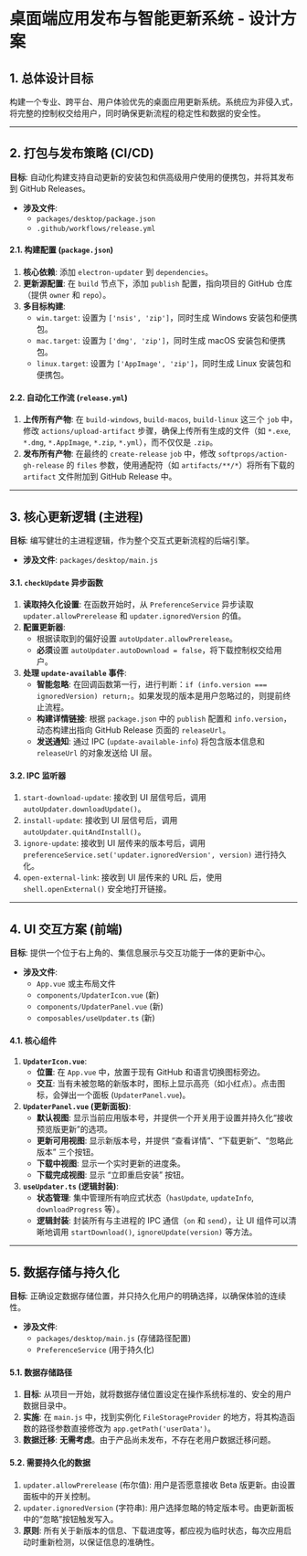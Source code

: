
# 桌面端应用发布与智能更新系统 - 设计方案

## 1. 总体设计目标

构建一个专业、跨平台、用户体验优先的桌面应用更新系统。系统应为非侵入式，将完整的控制权交给用户，同时确保更新流程的稳定性和数据的安全性。

---

## 2. 打包与发布策略 (CI/CD)

**目标**: 自动化构建支持自动更新的安装包和供高级用户使用的便携包，并将其发布到 GitHub Releases。

- **涉及文件**:
  - `packages/desktop/package.json`
  - `.github/workflows/release.yml`

#### 2.1. 构建配置 (`package.json`)

1.  **核心依赖**: 添加 `electron-updater` 到 `dependencies`。
2.  **更新源配置**: 在 `build` 节点下，添加 `publish` 配置，指向项目的 GitHub 仓库（提供 `owner` 和 `repo`）。
3.  **多目标构建**:
    -   `win.target`: 设置为 `['nsis', 'zip']`，同时生成 Windows 安装包和便携包。
    -   `mac.target`: 设置为 `['dmg', 'zip']`，同时生成 macOS 安装包和便携包。
    -   `linux.target`: 设置为 `['AppImage', 'zip']`，同时生成 Linux 安装包和便携包。

#### 2.2. 自动化工作流 (`release.yml`)

1.  **上传所有产物**: 在 `build-windows`, `build-macos`, `build-linux` 这三个 `job` 中，修改 `actions/upload-artifact` 步骤，确保上传所有生成的文件（如 `*.exe`, `*.dmg`, `*.AppImage`, `*.zip`, `*.yml`），而不仅仅是 `.zip`。
2.  **发布所有产物**: 在最终的 `create-release` `job` 中，修改 `softprops/action-gh-release` 的 `files` 参数，使用通配符（如 `artifacts/**/*`）将所有下载的 `artifact` 文件附加到 GitHub Release 中。

---

## 3. 核心更新逻辑 (主进程)

**目标**: 编写健壮的主进程逻辑，作为整个交互式更新流程的后端引擎。

- **涉及文件**: `packages/desktop/main.js`

#### 3.1. `checkUpdate` 异步函数

1.  **读取持久化设置**: 在函数开始时，从 `PreferenceService` 异步读取 `updater.allowPrerelease` 和 `updater.ignoredVersion` 的值。
2.  **配置更新器**:
    -   根据读取到的偏好设置 `autoUpdater.allowPrerelease`。
    -   **必须**设置 `autoUpdater.autoDownload = false`，将下载控制权交给用户。
3.  **处理 `update-available` 事件**:
    -   **智能忽略**: 在回调函数第一行，进行判断：`if (info.version === ignoredVersion) return;`。如果发现的版本是用户忽略过的，则提前终止流程。
    -   **构建详情链接**: 根据 `package.json` 中的 `publish` 配置和 `info.version`，动态构建出指向 GitHub Release 页面的 `releaseUrl`。
    -   **发送通知**: 通过 IPC (`update-available-info`) 将包含版本信息和 `releaseUrl` 的对象发送给 UI 层。

#### 3.2. IPC 监听器

1.  `start-download-update`: 接收到 UI 层信号后，调用 `autoUpdater.downloadUpdate()`。
2.  `install-update`: 接收到 UI 层信号后，调用 `autoUpdater.quitAndInstall()`。
3.  `ignore-update`: 接收到 UI 层传来的版本号后，调用 `preferenceService.set('updater.ignoredVersion', version)` 进行持久化。
4.  `open-external-link`: 接收到 UI 层传来的 URL 后，使用 `shell.openExternal()` 安全地打开链接。

---

## 4. UI 交互方案 (前端)

**目标**: 提供一个位于右上角的、集信息展示与交互功能于一体的更新中心。

- **涉及文件**:
  - `App.vue` 或主布局文件
  - `components/UpdaterIcon.vue` (新)
  - `components/UpdaterPanel.vue` (新)
  - `composables/useUpdater.ts` (新)

#### 4.1. 核心组件

1.  **`UpdaterIcon.vue`**:
    -   **位置**: 在 `App.vue` 中，放置于现有 GitHub 和语言切换图标旁边。
    -   **交互**: 当有未被忽略的新版本时，图标上显示高亮（如小红点）。点击图标，会弹出一个面板 (`UpdaterPanel.vue`)。
2.  **`UpdaterPanel.vue` (更新面板)**:
    -   **默认视图**: 显示当前应用版本号，并提供一个开关用于设置并持久化“接收预览版更新”的选项。
    -   **更新可用视图**: 显示新版本号，并提供 “查看详情”、“下载更新”、“忽略此版本” 三个按钮。
    -   **下载中视图**: 显示一个实时更新的进度条。
    -   **下载完成视图**: 显示 “立即重启安装” 按钮。
3.  **`useUpdater.ts` (逻辑封装)**:
    -   **状态管理**: 集中管理所有响应式状态（`hasUpdate`, `updateInfo`, `downloadProgress` 等）。
    -   **逻辑封装**: 封装所有与主进程的 IPC 通信（`on` 和 `send`），让 UI 组件可以清晰地调用 `startDownload()`, `ignoreUpdate(version)` 等方法。

---

## 5. 数据存储与持久化

**目标**: 正确设定数据存储位置，并只持久化用户的明确选择，以确保体验的连续性。

- **涉及文件**:
  - `packages/desktop/main.js` (存储路径配置)
  - `PreferenceService` (用于持久化)

#### 5.1. 数据存储路径

1.  **目标**: 从项目一开始，就将数据存储位置设定在操作系统标准的、安全的用户数据目录中。
2.  **实施**: 在 `main.js` 中，找到实例化 `FileStorageProvider` 的地方，将其构造函数的路径参数直接修改为 `app.getPath('userData')`。
3.  **数据迁移**: **无需考虑**。由于产品尚未发布，不存在老用户数据迁移问题。

#### 5.2. 需要持久化的数据

1.  `updater.allowPrerelease` (布尔值): 用户是否愿意接收 Beta 版更新。由设置面板中的开关控制。
2.  `updater.ignoredVersion` (字符串): 用户选择忽略的特定版本号。由更新面板中的“忽略”按钮触发写入。
3.  **原则**: 所有关于新版本的信息、下载进度等，都应视为临时状态，每次应用启动时重新检测，以保证信息的准确性。 